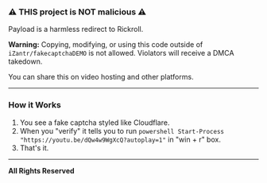 ### **⚠️ THIS project is NOT malicious ⚠️**

Payload is a harmless redirect to Rickroll.

**Warning:** Copying, modifying, or using this code outside of `iZantr/fakecaptchaDEMO` is not allowed. Violators will receive a DMCA takedown.

You can share this on video hosting and other platforms.

---

### **How it Works**

1.  You see a fake captcha styled like Cloudflare.
2.  When you "verify" it tells you to run `powershell Start-Process "https://youtu.be/dQw4w9WgXcQ?autoplay=1"` in "win + r" box.
3.  That's it.

---

**All Rights Reserved**